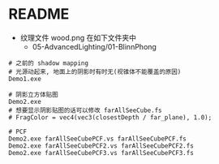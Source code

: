 # README

+ 纹理文件 wood.png 在如下文件夹中
    + 05-AdvancedLighting/01-BlinnPhong

```shell
# 之前的 shadow mapping
# 光源动起来, 地面上的阴影时有时无(视锥体不能覆盖的原因)
Demo1.exe

# 阴影立方体贴图
Demo2.exe
# 想要显示阴影贴图的话可以修改 farAllSeeCube.fs
# FragColor = vec4(vec3(closestDepth / far_plane), 1.0);

# PCF
Demo2.exe farAllSeeCubePCF.vs farAllSeeCubePCF.fs
Demo2.exe farAllSeeCubePCF2.vs farAllSeeCubePCF2.fs
Demo2.exe farAllSeeCubePCF3.vs farAllSeeCubePCF3.fs
```